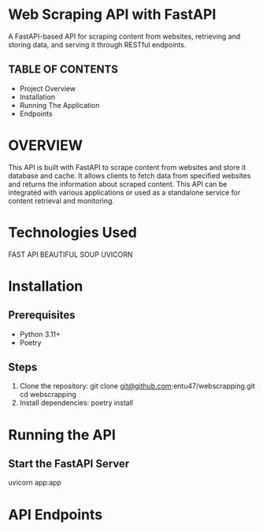 # **Web Scraping API with FastAPI**
A FastAPI-based API for scraping content from websites, retrieving and storing data, and serving it through RESTful endpoints.

## **TABLE OF CONTENTS**
* Project Overview
* Installation
* Running The Application
* Endpoints

# **OVERVIEW**
This API is built with FastAPI to scrape content from websites and store it database and cache. It allows clients to fetch data from specified websites and returns the information about scraped content. This API can be integrated with various applications or used as a standalone service for content retrieval and monitoring.

# **Technologies Used**
FAST API
BEAUTIFUL SOUP
UVICORN

# **Installation**

## **Prerequisites**

* Python 3.11+
* Poetry

## **Steps**

1. Clone the repository:
   git clone git@github.com:entu47/webscrapping.git
   cd webscrapping
2. Install dependencies:
   poetry install


# **Running the API**
## **Start the FastAPI Server**
uvicorn app:app

# **API Endpoints**





    
